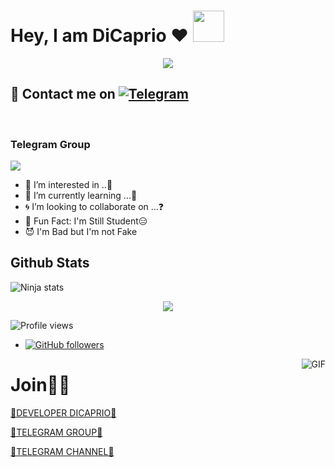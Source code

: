 # Hey, I am DiCaprio ❤️  <img src="https://i.pinimg.com/originals/01/63/6c/01636c5434cd0462086620c60fdfec16.gif" width="50px">

<p align="center">
  <img src="https://media.giphy.com/media/aqOUrkDo2fdyE/giphy.gif">
</p>

## 🦄 Contact me on [![Telegram](https://img.shields.io/badge/telegram-1b77FF.svg?style=for-the-badge&logo=telegram)](https://t.me/YY_OIO) 
<br>
<!-- Your badges
You can use the website to generate badges: https://shields.io/
-->

### Telegram Group
  
  
<p align="left">
<a href="https://t.me/U_O_X_O" alt="Telegram!"> <img src="https://aleen42.github.io/badges/src/telegram.svg" /> </a>

  
- 🥀 I’m interested in ..🍁
- 🦄 I’m currently learning ...🤔
- 🌀 I’m looking to collaborate on ...❓
- 👻 Fun Fact: I'm Still Student😑
- 😈 I'm Bad but I'm not Fake

##   **Github Stats**
  ![Ninja stats](https://github-readme-stats.vercel.app/api?username=Dicaprio347791&show_icons=true&theme=tokyonight)
 
<p align="center"><a href="https://github.com/Dicaprio347791"><img src="https://github-readme-stats.vercel.app/api/top-langs/?username=Dicaprio347791&theme=radical&layout=compact"></a></p> 

![Profile views](https://gpvc.arturio.dev/Dicaprio347791)  

- [![GitHub followers](https://img.shields.io/github/followers/Dicaprio347791.svg?style=social&label=Follow&maxAge=2592000)](https://github.com/Dicaprio347791?tab=followers)
<img align="right" alt="GIF" src="https://media2.giphy.com/media/jzHFPlw89eTqU/200.webp?cid=ecf05e47u8bev98ay9pf452zeh7k1uisz2nuc6kz5r4du3pv&rid=200.webp&ct=g" />
  

<!---
Im-zeus/Im-zeus is a ✨ special ✨ repository because its `README.md` (this file) appears on your GitHub profile.
You can click the Preview link to take a look at your changes.
--->


 
 
# Join🦄🍁
[🍁DEVELOPER DICAPRIO🦄](https://t.me/YY_OIO) 

[🍁TELEGRAM GROUP🦄](https://t.me/U_O_X_O)

[🍁TELEGRAM CHANNEL🦄](https://t.me/U_T_N)



